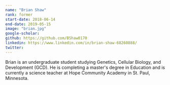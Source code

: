 ```yaml
---
name: "Brian Shaw"
rank: former
start-date: 2018-06-14
end-date: 2019-05-15
image: "brian.jpg"
google-scholar:
github: https://github.com/BShaw0170
linkedin: https://www.linkedin.com/in/brian-shaw-68260888/
twitter:
---
```


Brian is an undergraduate student studying Genetics, Cellular Biology, and Development (GCD). He is completing a master's degree in Education and is currently a science teacher at Hope Community Academy in St. Paul, Minnesota.
